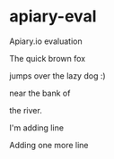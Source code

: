 # apiary-eval
Apiary.io evaluation


The quick brown fox

jumps over the lazy dog :)

near the bank of


the river.


I'm adding line

Adding one more line